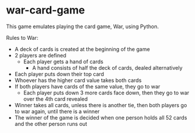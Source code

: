 # war-card-game
This game emulates playing the card game, War, using Python.

Rules to War:
 - A deck of cards is created at the beginning of the game
 - 2 players are defined
    - Each player gets a hand of cards
        - A hand consists of half the deck of cards, dealed alternatively
 - Each player puts down their top card
 - Whoever has the higher card value takes both cards
 - If both players have cards of the same value, they go to war
    - Each player puts down 3 more cards face down, then they go to war over the 4th card revealed
 - Winner takes all cards, unless there is another tie, then both players go to war again, until there is a winner
 - The winner of the game is decided when one person holds all 52 cards and the other person runs out